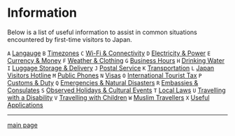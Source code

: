 # Information

Below is a list of useful information to assist in common situations encountered by first-time visitors to Japan.

`A` [Langauge](language.md)
`B` [Timezones](timezones.md)
`C` [Wi-Fi & Connectivity](wifi-and-connectivity.md)
`D` [Electricity & Power](electricity-and-power.md)
`E` [Currency & Money](currency-and-money.md)
`F` [Weather & Clothing](weather-and-clothing.md)
`G` [Business Hours](business-hours.md)
`H` [Drinking Water](drinking-water.md)
`I` [Luggage Storage & Delivery](luggage-storage-and-delivery.md)
`J` [Postal Service](postal-service.md)
`K` [Transportation](transportation.md)
`L` [Japan Visitors Hotline](japan-visitors-hotline.md)
`M` [Public Phones](public-phones.md)
`N` [Visas](visas.md)
`O` [International Tourist Tax](international-tourist-tax.md)
`P` [Customs & Duty](customs-and-duty.md)
`Q` [Emergencies & Natural Disasters](emergencies-and-natural-disasters.md)
`R` [Embassies & Consulates](embassies-and-consulates.md)
`S` [Observed Holidays & Cultural Events](observed-holidays-and-cultural-events.md)
`T` [Local Laws](local-laws.md)
`U` [Travelling with a Disability](travelling-with-a-disability.md)
`V` [Travelling with Children](travelling-with-children.md)
`W` [Muslim Travellers](muslim-travellers.md)
`X` [Useful Applications](useful-applications.md)

---

[main page](../)
